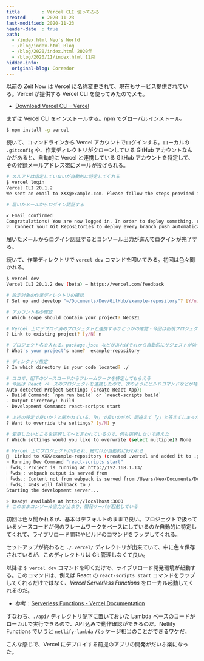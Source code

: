 ```yaml
---
title        : Vercel CLI 使ってみる
created      : 2020-11-23
last-modified: 2020-11-23
header-date  : true
path:
  - /index.html Neo's World
  - /blog/index.html Blog
  - /blog/2020/index.html 2020年
  - /blog/2020/11/index.html 11月
hidden-info:
  original-blog: Corredor
---
```


以前の Zeit Now は Vercel に名称変更されて、現在もサービス提供されている。Vercel が提供する Vercel CLI を使ってみたのでメモ。

- [Download Vercel CLI – Vercel](https://vercel.com/download)

まずは Vercel CLI をインストールする。npm でグローバルインストール。

```bash
$ npm install -g vercel
```

続いて、コマンドラインから Vercel アカウントでログインする。ローカルの `.gitconfig` や、作業ディレクトリがクローンしている GitHub アカウントなんかがあると、自動的に Vercel と連携している GitHub アカウントを特定して、その登録メールアドレス宛にメールが投げられる。

```bash
# メルアドは指定していないが自動的に特定してくれる
$ vercel login
Vercel CLI 20.1.2
We sent an email to XXX@example.com. Please follow the steps provided inside it and make sure the security code matches Wonderful Balinese.

# 届いたメールからログイン認証する

✔ Email confirmed
Congratulations! You are now logged in. In order to deploy something, run `vercel`.
💡  Connect your Git Repositories to deploy every branch push automatically (https://vercel.link/git).
```

届いたメールからログイン認証するとコンソール出力が進んでログインが完了する。

続いて、作業ディレクトリで `vercel dev` コマンドを叩いてみる。初回は色々聞かれる。

```bash
$ vercel dev
Vercel CLI 20.1.2 dev (beta) — https://vercel.com/feedback

# 設定対象の作業ディレクトリの確認
? Set up and develop "~/Documents/Dev/GitHub/example-repository"? [Y/n] y

# アカウント名の確認
? Which scope should contain your project? Neos21

# Vercel 上にデプロイ済のプロジェクトと連携するかどうかの確認・今回は新規プロジェクトなので「n」で回答
? Link to existing project? [y/N] n

# プロジェクト名を入れる。package.json などがあればそれから自動的にサジェストが効く
? What's your project's name?  example-repository

# ディレクトリ指定
? In which directory is your code located? ./

# ココで、配下のソースコードからフレームワークを特定してもらえる
# 今回は React ベースのプロジェクトを連携したので、次のようにビルドコマンドなどが特定された
Auto-detected Project Settings (Create React App):
- Build Command: `npm run build` or `react-scripts build`
- Output Directory: build
- Development Command: react-scripts start

# 上述の設定で良いか？と聞かれている。「n」で良いのだが、間違えて「y」と答えてしまった
? Want to override the settings? [y/N] y

# 変更したいところを選択して〜と言われているので、何も選択しないで終えた
? Which settings would you like to overwrite (select multiple)? None

# Vercel 上にプロジェクトが作られ、紐付けが自動的に行われる
🔗  Linked to XXX/example-repository (created .vercel and added it to .gitignore)
> Running Dev Command "react-scripts start"
ℹ ｢wds｣: Project is running at http://192.168.1.13/
ℹ ｢wds｣: webpack output is served from
ℹ ｢wds｣: Content not from webpack is served from /Users/Neo/Documents/Dev/GitHub/example-reposiory/public
ℹ ｢wds｣: 404s will fallback to /
Starting the development server...

> Ready! Available at http://localhost:3000
# このままコンソール出力が止まり、開発サーバが起動している
```

初回は色々聞かれるが、基本はデフォルトのままで良い。プロジェクトで扱っているソースコードが何のフレームワークをベースにしているのか自動的に特定してくれて、ライブリロード開発やビルドのコマンドをラップしてくれる。

セットアップが終わると `./.vercel/` ディレクトリが出来ていて、中に色々保存されているが、このディレクトリは Git 管理しなくて良い。

以降は `$ vercel dev` コマンドを叩くだけで、ライブリロード開発環境が起動する。このコマンドは、例えば React の `react-scripts start` コマンドをラップしてくれるだけではなく、*Vercel Serverless Functions* をローカル起動してくれるのだ。

- 参考：[Serverless Functions - Vercel Documentation](https://vercel.com/docs/serverless-functions/introduction)

すなわち、`./api/` ディレクトリ配下に置いておいた Lambda ベースのコードがローカルで実行できるので、API 込みで動作確認ができるのだ。Netlify Functions でいうと `netlify-lambda` パッケージ相当のことができるワケだ。

こんな感じで、Vercel にデプロイする前提のアプリの開発がだいぶ楽になった。
